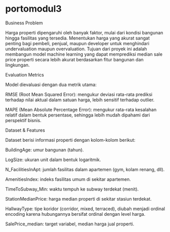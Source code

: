 # portomodul3

Business Problem

Harga properti dipengaruhi oleh banyak faktor, mulai dari kondisi bangunan hingga fasilitas yang tersedia. Menentukan harga yang akurat sangat penting bagi pembeli, penjual, maupun developer untuk menghindari undervaluation maupun overvaluation. Tujuan dari proyek ini adalah membangun model machine learning yang dapat memprediksi median sale price properti secara lebih akurat berdasarkan fitur bangunan dan lingkungan.

Evaluation Metrics

Model dievaluasi dengan dua metrik utama:

RMSE (Root Mean Squared Error): mengukur deviasi rata-rata prediksi terhadap nilai aktual dalam satuan harga, lebih sensitif terhadap outlier.

MAPE (Mean Absolute Percentage Error): mengukur rata-rata kesalahan relatif dalam bentuk persentase, sehingga lebih mudah dipahami dari perspektif bisnis.

Dataset & Features

Dataset berisi informasi properti dengan kolom-kolom berikut:

BuildingAge: umur bangunan (tahun).

LogSize: ukuran unit dalam bentuk logaritmik.

N_FacilitiesInApt: jumlah fasilitas dalam apartemen (gym, kolam renang, dll).

AmenitiesIndex: indeks fasilitas umum di sekitar apartemen.

TimeToSubway_Min: waktu tempuh ke subway terdekat (menit).

StationMedianPrice: harga median properti di sekitar stasiun terdekat.

HallwayType: tipe koridor (corridor, mixed, terraced), diubah menjadi ordinal encoding karena hubungannya bersifat ordinal dengan level harga.

SalePrice_median: target variabel, median harga jual properti.
